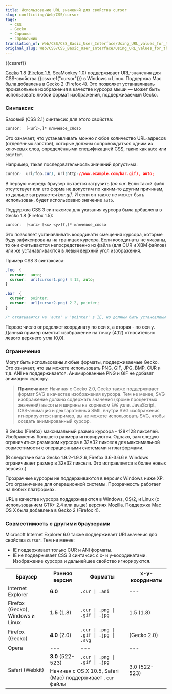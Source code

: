 ```yaml
---
title: Использование URL значений для свойства cursor
slug: conflicting/Web/CSS/cursor
tags:
  - CSS
  - Gecko
  - Справка
  - справочник
translation_of: Web/CSS/CSS_Basic_User_Interface/Using_URL_values_for_the_cursor_property
original_slug: Web/CSS/CSS_Basic_User_Interface/Using_URL_values_for_the_cursor_property
---
```


{{cssref}}

[Gecko](/ru/docs/Mozilla/Gecko) 1.8 ([Firefox 1.5](/en-US/Firefox/Releases/1.5), SeaMonkey 1.0) поддерживает URL-значения для CSS-свойства {{cssxref("cursor")}} в Windows и Linux. Поддержка Mac была добавлена в Gecko 2 (Firefox 4). Это позволяет устанавливать произвольные изображения в качестве курсора мыши — может быть использовать любой формат изображений, поддерживаемый Gecko.

### Синтаксис

Базовый (CSS 2.1) синтаксис для этого свойства:

```
cursor:  [<url>,]* ключевое_слово
```

Это означает, что устанавливать можно любое количество URL-адресов (отделённых запятой), которые должны сопровождаться одним из ключевых слов, определёнными спецификацией CSS, таких как `auto` или `pointer`.

Например, такая последовательность значений допустима:

```css
cursor:  url(foo.cur), url(http://www.example.com/bar.gif), auto;
```

В первую очередь браузер пытается загрузить _foo.cur_. Если такой файл отсутствует или его форма не допустим по каким-то другим причинам, то дальше загружается _bar.gif_. И если он также не может быть использован, будет использовано значение `auto`.

Поддержка CSS 3 синтаксиса для указания курсора была добавлена в Gecko 1.8 (Firefox 1.5):

```
cursor:  [<uri> [<x> <y>]?,]* ключевое_слово
```

Это позволяет устанавливать координаты смещения курсора, которые буду зафиксированы на границах курсора. Если координаты не указаны, то они считываются непосредственно из файла (для CUR и XBM файлов) или же устанавливаются в левый верхний угол изображения.

Пример CSS 3 синтаксиса:

```css
.foo  {
  cursor:  auto;
  cursor:  url(cursor1.png) 4 12, auto;
}

.bar  {
  cursor:  pointer;
  cursor:  url(cursor2.png) 2 2, pointer;
}

/* откатываются на 'auto' и 'pointer' в IE, но должны быть установлены отдельны */
```

Первое число определяет координату по оси x, а вторая - по оси y. Данный пример сместит изображение на точку (4,12) относительно левого верхнего угла (0,0).

### Ограничения

Могут быть использованы любые форматы, поддерживаемые Gecko. Это означает, что вы можете использовать PNG, GIF, JPG, BMP, CUR и т.д. ANI не поддерживается. Анимированные PNG и GIF не добавят анимацию курсору.

> **Примечание:** Начиная с Gecko 2.0, Gecko также поддерживает формат SVG в качестве изображения курсора. Тем не менее, SVG изображение должно содержать значения (кроме процентных значений) высоты и ширины на корневом `SVG` узле. JavaScript, CSS-анимация и декларативный SMIL внутри SVG изображения игнорируются; например, вы не можете использовать SVG, чтобы создать анимированный курсор.

В Gecko (Firefox) максимальный размер курсора - 128×128 пикселей. Изображения большего размера игнорируются. Однако, вам следую ограничиться размером курсора в 32×32 пикселя для максимальной совместимости с операционными системами и платформами.

(В следствие бага Gecko 1.9.2-1.9.2.6, Firefox 3.6-3.6.6 в Windows ограничивает размер в 32x32 пикселя. Это исправляется в более новых версиях.)

Прозрачные курсоры не поддерживаются в версиях Windows ниже XP. Это ограничение для операционной системы. Прозрачность работает на любых платформах.

URL в качестве курсора поддерживаются в Windows, OS/2, и Linux (с использованием GTK+ 2.4 или выше) версиях Mozilla. Поддержка Mac OS X была добавлена в Gecko 2 (Firefox 4).

### Совместимость с другими браузерами

Microsoft Internet Explorer 6.0 также поддерживает URI значения для свойства `cursor`. Тем не менее:

- IE поддерживает только CUR и ANI форматы.
- IE не поддерживает CSS 3 синтаксис с x- и y-координатами. Изображение курсора и дальнейшее свойство игнорируются.

<table class="standard-table">
  <tbody>
    <tr>
      <th>Браузер</th>
      <th>Ранняя версия</th>
      <th>Форматы</th>
      <th>x-y-координаты</th>
    </tr>
    <tr>
      <td>Internet Explorer</td>
      <td><strong>6.0</strong></td>
      <td><code>.cur | .ani</code></td>
      <td>---</td>
    </tr>
    <tr>
      <td>Firefox (Gecko), Windows и Linux</td>
      <td><strong>1.5</strong> (1.8)</td>
      <td><code>.cur | .png | .gif | .jpg</code></td>
      <td>1.5 (1.8)</td>
    </tr>
    <tr>
      <td>Firefox (Gecko)</td>
      <td><strong>4.0</strong> (2.0)</td>
      <td><code>.cur | .png | .gif | .jpg | .svg</code></td>
      <td>(Gecko 2.0)</td>
    </tr>
    <tr>
      <td>Opera</td>
      <td>---</td>
      <td>---</td>
      <td>---</td>
    </tr>
    <tr>
      <td rowspan="2">Safari (Webkit)</td>
      <td><strong>3.0</strong> (522-523)</td>
      <td><code>.cur | .png | .gif | .jpg</code></td>
      <td rowspan="2">3.0 (522-523)</td>
    </tr>
    <tr>
      <td colspan="2">
        Начиная с OS X 10.5, Safari (Mac) поддерживает <code>.cur </code>файлы
      </td>
    </tr>
  </tbody>
</table>
